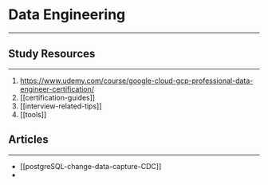 # Data Engineering
___

## Study Resources
___

1. https://www.udemy.com/course/google-cloud-gcp-professional-data-engineer-certification/ 
2. [[certification-guides]]
3. [[interview-related-tips]]
4. [[tools]]


## Articles
___

- [[postgreSQL-change-data-capture-CDC]]
- 